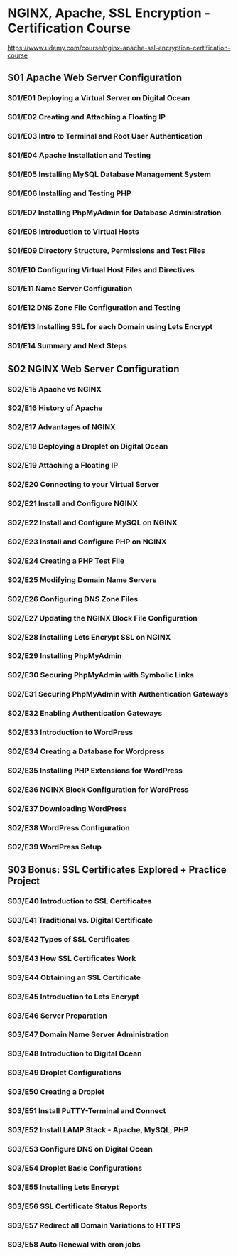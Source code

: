 
# NGINX, Apache, SSL Encryption - Certification Course

https://www.udemy.com/course/nginx-apache-ssl-encryption-certification-course

## S01 Apache Web Server Configuration

### S01/E01 Deploying a Virtual Server on Digital Ocean

### S01/E02 Creating and Attaching a Floating IP

### S01/E03 Intro to Terminal and Root User Authentication

### S01/E04 Apache Installation and Testing

### S01/E05 Installing MySQL Database Management System

### S01/E06 Installing and Testing PHP

### S01/E07 Installing PhpMyAdmin for Database Administration

### S01/E08 Introduction to Virtual Hosts

### S01/E09 Directory Structure, Permissions and Test Files

### S01/E10 Configuring Virtual Host Files and Directives

### S01/E11 Name Server Configuration

### S01/E12 DNS Zone File Configuration and Testing

### S01/E13 Installing SSL for each Domain using Lets Encrypt

### S01/E14 Summary and Next Steps

## S02 NGINX Web Server Configuration

### S02/E15 Apache vs NGINX

### S02/E16 History of Apache

### S02/E17 Advantages of NGINX

### S02/E18 Deploying a Droplet on Digital Ocean

### S02/E19 Attaching a Floating IP

### S02/E20 Connecting to your Virtual Server

### S02/E21 Install and Configure NGINX

### S02/E22 Install and Configure MySQL on NGINX

### S02/E23 Install and Configure PHP on NGINX

### S02/E24 Creating a PHP Test File

### S02/E25 Modifying Domain Name Servers

### S02/E26 Configuring DNS Zone Files

### S02/E27 Updating the NGINX Block File Configuration

### S02/E28 Installing Lets Encrypt SSL on NGINX

### S02/E29 Installing PhpMyAdmin

### S02/E30 Securing PhpMyAdmin with Symbolic Links

### S02/E31 Securing PhpMyAdmin with Authentication Gateways

### S02/E32 Enabling Authentication Gateways

### S02/E33 Introduction to WordPress

### S02/E34 Creating a Database for Wordpress

### S02/E35 Installing PHP Extensions for WordPress

### S02/E36 NGINX Block Configuration for WordPress

### S02/E37 Downloading WordPress

### S02/E38 WordPress Configuration

### S02/E39 WordPress Setup

## S03 Bonus: SSL Certificates Explored + Practice Project

### S03/E40 Introduction to SSL Certificates

### S03/E41 Traditional vs. Digital Certificate

### S03/E42 Types of SSL Certificates

### S03/E43 How SSL Certificates Work

### S03/E44 Obtaining an SSL Certificate

### S03/E45 Introduction to Lets Encrypt

### S03/E46 Server Preparation

### S03/E47 Domain Name Server Administration

### S03/E48 Introduction to Digital Ocean

### S03/E49 Droplet Configurations

### S03/E50 Creating a Droplet

### S03/E51 Install PuTTY-Terminal and Connect

### S03/E52 Install LAMP Stack - Apache, MySQL, PHP

### S03/E53 Configure DNS on Digital Ocean

### S03/E54 Droplet Basic Configurations

### S03/E55 Installing Lets Encrypt

### S03/E56 SSL Certificate Status Reports

### S03/E57 Redirect all Domain Variations to HTTPS

### S03/E58 Auto Renewal with cron jobs
